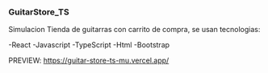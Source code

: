 ### GuitarStore_TS

Simulacion Tienda de guitarras con carrito de compra, se usan tecnologias:

-React
-Javascript
-TypeScript
-Html
-Bootstrap

PREVIEW: https://guitar-store-ts-mu.vercel.app/